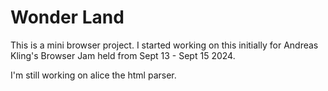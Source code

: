 # Wonder Land

This is a mini browser project. I started working on this initially for Andreas Kling's Browser Jam held from Sept 13 - Sept 15 2024. 

I'm still working on alice  the html parser.
